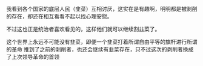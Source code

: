 我看到各个国家的底层人民（韭菜）互相讨厌，这实在是有趣啊，明明都是被剥削的存在，却还在相互看看不起以找心理安慰。

不过这也正是统治者喜欢看见的，这样他们就可以继续割韭菜了。

这个世界上永远不可能没有韭菜，即便一个韭菜打着所谓自由平等的旗杆进行所谓的革命 推到了之前的剥削者，也还会继续有韭菜存在，只不过这次的剥削者换成了上次领导革命的首领